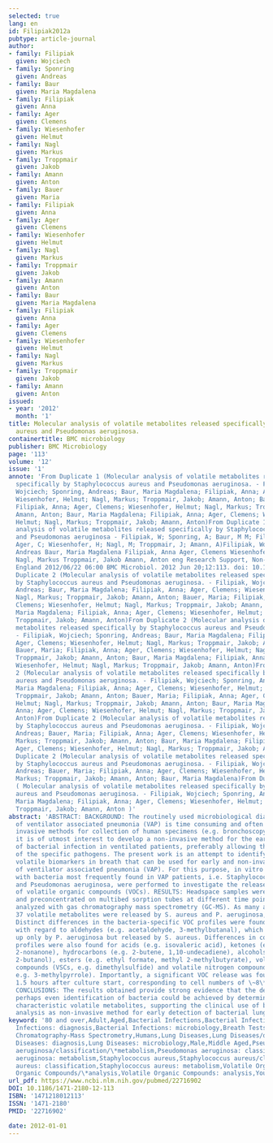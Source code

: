 ```yaml
---
selected: true
lang: en
id: Filipiak2012a
pubtype: article-journal
author:
- family: Filipiak
  given: Wojciech
- family: Sponring
  given: Andreas
- family: Baur
  given: Maria Magdalena
- family: Filipiak
  given: Anna
- family: Ager
  given: Clemens
- family: Wiesenhofer
  given: Helmut
- family: Nagl
  given: Markus
- family: Troppmair
  given: Jakob
- family: Amann
  given: Anton
- family: Bauer
  given: Maria
- family: Filipiak
  given: Anna
- family: Ager
  given: Clemens
- family: Wiesenhofer
  given: Helmut
- family: Nagl
  given: Markus
- family: Troppmair
  given: Jakob
- family: Amann
  given: Anton
- family: Baur
  given: Maria Magdalena
- family: Filipiak
  given: Anna
- family: Ager
  given: Clemens
- family: Wiesenhofer
  given: Helmut
- family: Nagl
  given: Markus
- family: Troppmair
  given: Jakob
- family: Amann
  given: Anton
issued:
- year: '2012'
  month: '1'
title: Molecular analysis of volatile metabolites released specifically by Staphylococcus
  aureus and Pseudomonas aeruginosa.
containertitle: BMC microbiology
publisher: BMC Microbiology
page: '113'
volume: '12'
issue: '1'
annote: 'From Duplicate 1 (Molecular analysis of volatile metabolites released
  specifically by Staphylococcus aureus and Pseudomonas aeruginosa. - Filipiak,
  Wojciech; Sponring, Andreas; Baur, Maria Magdalena; Filipiak, Anna; Ager, Clemens;
  Wiesenhofer, Helmut; Nagl, Markus; Troppmair, Jakob; Amann, Anton; Bauer, Maria;
  Filipiak, Anna; Ager, Clemens; Wiesenhofer, Helmut; Nagl, Markus; Troppmair, Jakob;
  Amann, Anton; Baur, Maria Magdalena; Filipiak, Anna; Ager, Clemens; Wiesenhofer,
  Helmut; Nagl, Markus; Troppmair, Jakob; Amann, Anton)From Duplicate 1 (Molecular
  analysis of volatile metabolites released specifically by Staphylococcus aureus
  and Pseudomonas aeruginosa - Filipiak, W; Sponring, A; Baur, M M; Filipiak, A;
  Ager, C; Wiesenhofer, H; Nagl, M; Troppmair, J; Amann, A)Filipiak, Wojciech Sponring,
  Andreas Baur, Maria Magdalena Filipiak, Anna Ager, Clemens Wiesenhofer, Helmut
  Nagl, Markus Troppmair, Jakob Amann, Anton eng Research Support, Non-U.S. Gov’t
  England 2012/06/22 06:00 BMC Microbiol. 2012 Jun 20;12:113. doi: 10.1186/1471-2180-12-113.From
  Duplicate 2 (Molecular analysis of volatile metabolites released specifically
  by Staphylococcus aureus and Pseudomonas aeruginosa. - Filipiak, Wojciech; Sponring,
  Andreas; Baur, Maria Magdalena; Filipiak, Anna; Ager, Clemens; Wiesenhofer, Helmut;
  Nagl, Markus; Troppmair, Jakob; Amann, Anton; Bauer, Maria; Filipiak, Anna; Ager,
  Clemens; Wiesenhofer, Helmut; Nagl, Markus; Troppmair, Jakob; Amann, Anton; Baur,
  Maria Magdalena; Filipiak, Anna; Ager, Clemens; Wiesenhofer, Helmut; Nagl, Markus;
  Troppmair, Jakob; Amann, Anton)From Duplicate 2 (Molecular analysis of volatile
  metabolites released specifically by Staphylococcus aureus and Pseudomonas aeruginosa.
  - Filipiak, Wojciech; Sponring, Andreas; Baur, Maria Magdalena; Filipiak, Anna;
  Ager, Clemens; Wiesenhofer, Helmut; Nagl, Markus; Troppmair, Jakob; Amann, Anton;
  Bauer, Maria; Filipiak, Anna; Ager, Clemens; Wiesenhofer, Helmut; Nagl, Markus;
  Troppmair, Jakob; Amann, Anton; Baur, Maria Magdalena; Filipiak, Anna; Ager, Clemens;
  Wiesenhofer, Helmut; Nagl, Markus; Troppmair, Jakob; Amann, Anton)From Duplicate
  2 (Molecular analysis of volatile metabolites released specifically by Staphylococcus
  aureus and Pseudomonas aeruginosa. - Filipiak, Wojciech; Sponring, Andreas; Baur,
  Maria Magdalena; Filipiak, Anna; Ager, Clemens; Wiesenhofer, Helmut; Nagl, Markus;
  Troppmair, Jakob; Amann, Anton; Bauer, Maria; Filipiak, Anna; Ager, Clemens; Wiesenhofer,
  Helmut; Nagl, Markus; Troppmair, Jakob; Amann, Anton; Baur, Maria Magdalena; Filipiak,
  Anna; Ager, Clemens; Wiesenhofer, Helmut; Nagl, Markus; Troppmair, Jakob; Amann,
  Anton)From Duplicate 2 (Molecular analysis of volatile metabolites released specifically
  by Staphylococcus aureus and Pseudomonas aeruginosa. - Filipiak, Wojciech; Sponring,
  Andreas; Bauer, Maria; Filipiak, Anna; Ager, Clemens; Wiesenhofer, Helmut; Nagl,
  Markus; Troppmair, Jakob; Amann, Anton; Baur, Maria Magdalena; Filipiak, Anna;
  Ager, Clemens; Wiesenhofer, Helmut; Nagl, Markus; Troppmair, Jakob; Amann, Anton)From
  Duplicate 2 (Molecular analysis of volatile metabolites released specifically
  by Staphylococcus aureus and Pseudomonas aeruginosa. - Filipiak, Wojciech; Sponring,
  Andreas; Bauer, Maria; Filipiak, Anna; Ager, Clemens; Wiesenhofer, Helmut; Nagl,
  Markus; Troppmair, Jakob; Amann, Anton; Baur, Maria Magdalena)From Duplicate 2
  ( Molecular analysis of volatile metabolites released specifically by Staphylococcus
  aureus and Pseudomonas aeruginosa. - Filipiak, Wojciech; Sponring, Andreas; Baur,
  Maria Magdalena; Filipiak, Anna; Ager, Clemens; Wiesenhofer, Helmut; Nagl, Markus;
  Troppmair, Jakob; Amann, Anton )'
abstract: 'ABSTRACT: BACKGROUND: The routinely used microbiological diagnosis
  of ventilator associated pneumonia (VAP) is time consuming and often requires
  invasive methods for collection of human specimens (e.g. bronchoscopy). Therefore,
  it is of utmost interest to develop a non-invasive method for the early detection
  of bacterial infection in ventilated patients, preferably allowing the identification
  of the specific pathogens. The present work is an attempt to identify pathogen-derived
  volatile biomarkers in breath that can be used for early and non-invasive diagnosis
  of ventilator associated pneumonia (VAP). For this purpose, in vitro experiments
  with bacteria most frequently found in VAP patients, i.e. Staphylococcus aureus
  and Pseudomonas aeruginosa, were performed to investigate the release or consumption
  of volatile organic compounds (VOCs). RESULTS: Headspace samples were collected
  and preconcentrated on multibed sorption tubes at different time points and subsequently
  analyzed with gas chromatography mass spectrometry (GC-MS). As many as 32 and
  37 volatile metabolites were released by S. aureus and P. aeruginosa, respectively.
  Distinct differences in the bacteria-specific VOC profiles were found, especially
  with regard to aldehydes (e.g. acetaldehyde, 3-methylbutanal), which were taken
  up only by P. aeruginosa but released by S. aureus. Differences in concentration
  profiles were also found for acids (e.g. isovaleric acid), ketones (e.g. acetoin,
  2-nonanone), hydrocarbons (e.g. 2-butene, 1,10-undecadiene), alcohols (e.g. 2-methyl-1-propanol,
  2-butanol), esters (e.g. ethyl formate, methyl 2-methylbutyrate), volatile sulfur
  compounds (VSCs, e.g. dimethylsulfide) and volatile nitrogen compounds (VNCs,
  e.g. 3-methylpyrrole). Importantly, a significant VOC release was found already
  1.5 hours after culture start, corresponding to cell numbers of \~8\*106 \[CFUs/ml\].
  CONCLUSIONS: The results obtained provide strong evidence that the detection and
  perhaps even identification of bacteria could be achieved by determination of
  characteristic volatile metabolites, supporting the clinical use of breath-gas
  analysis as non-invasive method for early detection of bacterial lung infections.'
keyword: '80 and over,Adult,Aged,Bacterial Infections,Bacterial Infections/diagnosis/microbiology,Bacterial
  Infections: diagnosis,Bacterial Infections: microbiology,Breath Tests,Female,Gas
  Chromatography-Mass Spectrometry,Humans,Lung Diseases,Lung Diseases/diagnosis/microbiology,Lung
  Diseases: diagnosis,Lung Diseases: microbiology,Male,Middle Aged,Pseudomonas aeruginosa,Pseudomonas
  aeruginosa/classification/\*metabolism,Pseudomonas aeruginosa: classification,Pseudomonas
  aeruginosa: metabolism,Staphylococcus aureus,Staphylococcus aureus/classification/\*metabolism,Staphylococcus
  aureus: classification,Staphylococcus aureus: metabolism,Volatile Organic Compounds,Volatile
  Organic Compounds/\*analysis,Volatile Organic Compounds: analysis,Young Adult'
url_pdf: https://www.ncbi.nlm.nih.gov/pubmed/22716902
DOI: 10.1186/1471-2180-12-113
ISBN: '1471218012113'
ISSN: '1471-2180'
PMID: '22716902'

date: 2012-01-01
---
```

